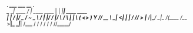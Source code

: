 _________.__         ___ ___                __   .__                
\______   \__| ____  /   |   \_____    ____ |  | _|__| ____    ____  
 |    |  _/  |/  _ \/    ~    \__  \ _/ ___\|  |/ /  |/    \  / ___\ 
 |    |   \  (  <_> )    Y    // __ \\  \___|    <|  |   |  \/ /_/  >
 |______  /__|\____/ \___|_  /(____  /\___  >__|_ \__|___|  /\___  / 
        \/                 \/      \/     \/     \/       \//_____/  
